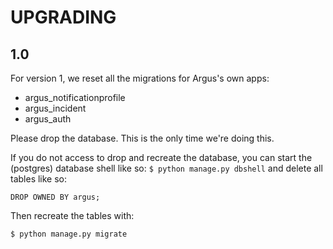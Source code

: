 # UPGRADING

## 1.0

For version 1, we reset all the migrations for Argus's own apps:

* argus_notificationprofile
* argus_incident
* argus_auth

Please drop the database. This is the only time we're doing this.

If you do not access to drop and recreate the database, you can start the
(postgres) database shell like so: `$ python manage.py dbshell` and delete all
tables like so:

```
DROP OWNED BY argus;
```

Then recreate the tables with:

```
$ python manage.py migrate
```
